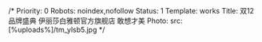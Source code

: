 /*
Priority: 0
Robots: noindex,nofollow
Status: 1
Template: works
Title: 双12品牌盛典 伊丽莎白雅顿官方旗舰店 敢想才美
Photo: 
  src: [%uploads%]/tm_ylsb5.jpg
*/